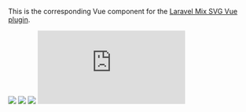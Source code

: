 This is the corresponding Vue component for the [Laravel Mix SVG Vue plugin](https://github.com/danielstgt/laravel-mix-svg-vue).

[![](https://img.shields.io/npm/v/svg-vue.svg?color=blue)](https://www.npmjs.com/package/svg-vue)
[![](https://img.shields.io/npm/l/svg-vue.svg?color=blueviolet)](https://www.npmjs.com/package/svg-vue)
[![](https://img.shields.io/npm/dm/svg-vue.svg)](https://npmcharts.com/compare/svg-vue?minimal=true)
[![](https://img.badgesize.io/https://unpkg.com/svg-vue/dist/svg-vue.min.js?label=size&colorB=000000)](https://www.npmjs.com/package/svg-vue)
